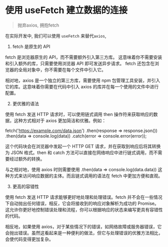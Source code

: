 # 使用 useFetch 建立数据的连接

> 抛弃axios, 拥抱fetch

在实际开发中, 我们可以使用 `useFetch` 来替代`axios`,

1. fetch 是原生的 API

fetch 是浏览器原生的 API，而不需要额外引入第三方库。 这意味着你不需要安装和引入额外的库，只需要使用浏览器 API 即可发送异步请求。 fetch 还包含在浏览器的全局对象中，你不需要在每个文件中引入它。

相对地，axios 是一个独立的第三方库，需要使用 npm 包管理工具安装，并引入它的库。这意味着你需要在代码中引入 axios 的库并在每一个使用的文件中进行配置。

2. 更优雅的语法

使用 fetch 发送 HTTP 请求时，可以使用链式调用 then 操作符来获取响应的数据，这种方式相对于 axios 更加简洁和优雅。例如：

fetch('https://example.com/data.json')
  .then(response => response.json())
  .then(data => console.log(data))
  .catch(error => console.error(error));

这个代码块会在浏览器中发起一个 HTTP GET 请求，并在获取到响应后将其转换为 JSON 格式。then 和 catch 方法可以直接在网络响应中进行链式调用，而不需要经过额外的转换。

与之相对地，使用 axios 时则需要使用 .then(data => console.log(data.data)) 这种方式来访问响应数据的主体。而且链式调用的语法在 fetch 中更加方便和直观。

3. 更高的容错性

使用 fetch 发送 HTTP 请求能够更好地处理和处理错误。fetch 并不会在一些情况下自动抛出任何错误，相反，它会将接收到的响应对象解析为成功的 Promise。这允许你更好地控制错误处理和流程，你可以根据响应的状态来编写更具有容错性的代码。

相反地，如果使用 axios，对于某些情况下的错误，如网络故障或服务器错误，它会抛出错误。虽然这看起来是一种便利的做法，但它与处理错误的优雅方法相比，会使代码变得更加复杂。


